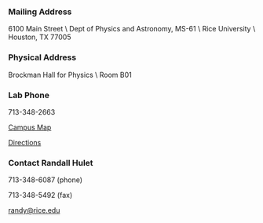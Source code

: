 ### Mailing Address

6100 Main Street \\
Dept of Physics and Astronomy, MS-61 \\
Rice University \\
Houston, TX 77005

### Physical Address

Brockman Hall for Physics \\
Room B01

### Lab Phone

713-348-2663

 

[Campus Map](http://www.rice.edu/maps/maps.html)

[Directions](http://www.rice.edu/maps/getdirections.html)

 

### Contact Randall Hulet

713-348-6087 (phone)

713-348-5492 (fax)

[randy@rice.edu](mailto:randy@rice.edu)
